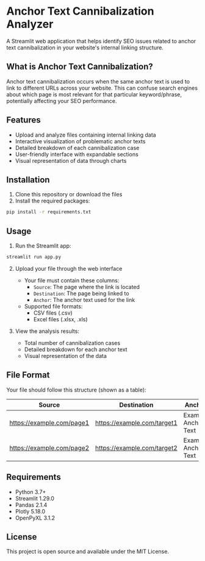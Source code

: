 # Anchor Text Cannibalization Analyzer

A Streamlit web application that helps identify SEO issues related to anchor text cannibalization in your website's internal linking structure.

## What is Anchor Text Cannibalization?

Anchor text cannibalization occurs when the same anchor text is used to link to different URLs across your website. This can confuse search engines about which page is most relevant for that particular keyword/phrase, potentially affecting your SEO performance.

## Features

- Upload and analyze files containing internal linking data
- Interactive visualization of problematic anchor texts
- Detailed breakdown of each cannibalization case
- User-friendly interface with expandable sections
- Visual representation of data through charts

## Installation

1. Clone this repository or download the files
2. Install the required packages:
```bash
pip install -r requirements.txt
```

## Usage

1. Run the Streamlit app:
```bash
streamlit run app.py
```

2. Upload your file through the web interface
   - Your file must contain these columns:
     - `Source`: The page where the link is located
     - `Destination`: The page being linked to
     - `Anchor`: The anchor text used for the link
   - Supported file formats:
     - CSV files (.csv)
     - Excel files (.xlsx, .xls)

3. View the analysis results:
   - Total number of cannibalization cases
   - Detailed breakdown for each anchor text
   - Visual representation of the data

## File Format

Your file should follow this structure (shown as a table):

| Source | Destination | Anchor |
|--------|-------------|--------|
| https://example.com/page1 | https://example.com/target1 | Example Anchor Text |
| https://example.com/page2 | https://example.com/target2 | Example Anchor Text |

## Requirements

- Python 3.7+
- Streamlit 1.29.0
- Pandas 2.1.4
- Plotly 5.18.0
- OpenPyXL 3.1.2

## License

This project is open source and available under the MIT License.
